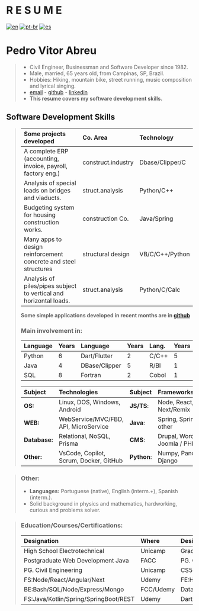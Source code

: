 # **R E S U M E**  
[![en](https://img.shields.io/badge/lang-en-red.svg)](https://github.com/softpva/softpva/blob/main/curriculum.md)
[![pt-br](https://img.shields.io/badge/lang-pt--br-green.svg)](https://github.com/softpva/softpva/blob/main/curriculum.pt-br.md)
[![es](https://img.shields.io/badge/lang-es-yellow.svg)](https://github.com/softpva/softpva/blob/main/curriculum.es.md)  

# **Pedro Vitor Abreu**   
> - Civil Engineer, Businessman and Software Developer since 1982.
> - Male, married, 65 years old, from Campinas, SP, Brazil.
> - Hobbies: Hiking, mountain bike, street running, music composition and lyrical singing.  
> - [email](mailto:soft.pva@gmail.com) - [github](https://github.com/softpva) - [linkedin](https://linkedin.com/in/pedro-vitor-abreu)  
> - **This resume covers my software development skills.** 

## Software Development Skills
>
> | Some projects developed | Co. Area | Technology | 
> | :--- | :--- | :--- |
> | A complete ERP (accounting, invoice, payroll, factory eng.) | construct.industry | Dbase/Clipper/C |  
>  Analysis of special loads on bridges and viaducts. | struct.analysis | Python/C++ |  
> | Budgeting system for housing construction works. | construction Co. | Java/Spring | 
> | Many apps to design reinforcement concrete and steel structures | structural design | VB/C/C++/Python |  
> | Analysis of piles/pipes subject to vertical and horizontal loads.| struct.analysis | Python/C/Calc |
>
>**Some simple applications developed in recent months are in [github](https://github.com/softpva)**
>
> ### Main involvement in:
> | Language |  Years | Language | Years | Lang. | Years |  Lang. | Years |  Lang. | Years | 
> | :--- | :--- | :--- | :--- | :--- | :--- |  :--- | :--- |   :--- | :--- | 
> |  Python | 6  | Dart/Flutter | 2  | C/C++ | 5   |  JS/TS | 4  |  VB | 4 
> | Java | 4  | DBase/Clipper | 5 | R/BI | 1 | GDScript | 3 |.NET| 3 | 
> | SQL | 8  | Fortran | 2 | Cobol | 1 | Rust | 1 | Kotlin | 1|        
>
> | Subject | Technologies  | Subject | Frameworks/Libraries |
> | :--- | :--- | :--- | :--- |
> | **OS:** | Linux, DOS, Windows, Android | **JS/TS**: | Node, React, Next/Remix |
> | **WEB:** | WebService/MVC/FBD, API, MicroService |  **Java**: | Spring, SpringBoot & other |
> | **Database:** | Relational, NoSQL, Prisma |  **CMS**: | Drupal, WordPress, Joomla / PHP|
> | **Other:** | VsCode, Copilot, Scrum, Docker, GitHub| **Python**: | Numpy, Pandas, Django |  

> ### Other:
> - **Languages:** Portuguese (native), English (interm.+), Spanish (interm.).
> - Solid background in physics and mathematics, hardworking, curious and problems solver.  

> ### Education/Courses/Certifications:
> | Designation | Where | Designation | Where |
> | :--- | :--- | :--- | :--- | 
> | High School Electrotechnical | Unicamp | Graduation Civil Engineering | PUCC | 
> | Postgraduate Web Development Java| FACC | PG. Civil Engineering | USP |
> |  PG. Civil Engineering | Unicamp | CS50s| Harvard-edx |> 
> | FS:Node/React/Angular/Next | Udemy | FE:Html/Css/Js/ES6/React/Redux | freeCodeCamp |
> | BE:Bash/SQL/Node/Express/Mongo | FCC/Udemy | DataScience/ML/Py/Julia/R | FCC/Udemy | 
> | FS:Java/Kotlin/Spring/SpringBoot/REST | Udemy | Dart/Flutter/Rust/Go/C++ | Udemy/Div. | 








